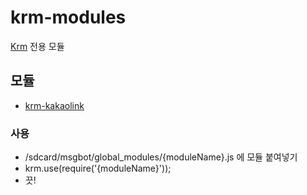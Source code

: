 # krm-modules

[Krm](https://github.com/taeseong14/krm) 전용 모듈


## 모듈
 - [krm-kakaolink](krm-kakaolink.js)


### 사용
 - /sdcard/msgbot/global_modules/{moduleName}.js 에 모듈 붙여넣기
 - krm.use(require('{moduleName}'));
 - 끗!

